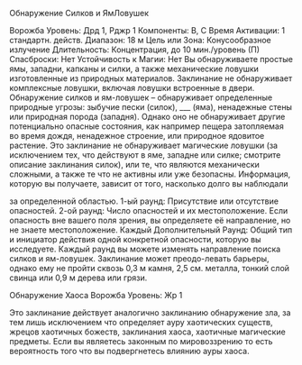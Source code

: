 
Обнаружение Силков и ЯмЛовушек

Ворожба
Уровень: Дрд 1, Рджр 1
Компоненты: В, С
Время Активации: 1 стандартн. действ.
Диапазон: 18 м
Цель или Зона: Конусообразное
излучение
Длительность: Концентрация, до 10
мин./уровень (П)
Спасброски: Нет
Устойчивость к Магии: Нет
Вы обнаруживаете простые ямы, западни, капканы и силки, а также механические ловушки изготовленные из
природных материалов. Заклинание не
обнаруживает комплексные ловушки,
включая ловушки встроенные в двери.
Обнаружение силков и ям-ловушек
– обнаруживает определенные природные угрозы: зыбучие пески (силок),
___ (яма), ненадежные стены или природная порода (западня). Однако оно
не обнаруживает другие потенциально опасные состояния, как например
пещера затопляемая во время дождя,
ненадежное строение, или природное
ядовитое растение. Это заклинание не
обнаруживает магические ловушки (за
исключением тех, что действуют в яме,
западне или силке; смотрите описание
заклинания силок), или те, что являются
механически сложными, а также те что
не активны или уже безопасны. Информация, которую вы получаете, зависит
от того, насколько долго вы наблюдали

за определенной областью.
1-ый раунд: Присутствие или отсутствие опасностей.
2-ой раунд: Число опасностей и их
местоположение. Если опасность вне
вашего поля зрения, вы определяете её
направление, но не знаете местоположение.
Каждый Дополнительный Раунд:
Общий тип и инициатор действия
одной конкретной опасности, которую
вы исследуете.
Каждый раунд вы можете изменять
направление поиска силков и ям-ловушек. Заклинание может преодо-левать
барьеры, однако ему не пройти сквозь
0,3 м камня, 2,5 см. металла, тонкий
слой свинца или 0,9 м дерева или грязи.

Обнаружение Хаоса
Ворожба
Уровень: Жр 1

Это заклинание действует аналогично
заклинанию обнаружение зла, за тем
лишь исключением что определяет ауру
хаотических существ, жрецов хаотичных божеств, заклинания хаоса, хаотичные магические предметы. Если вы
являетесь законным по мировоззрению
то есть вероятность того что вы подвергнетесь влиянию ауры хаоса.
